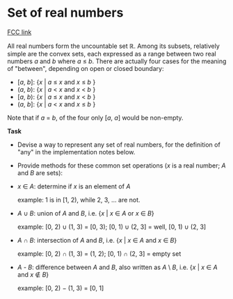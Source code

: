 # Set of real numbers

[FCC link](https://www.freecodecamp.org/learn/coding-interview-prep/rosetta-code/set-of-real-numbers)

All real numbers form the uncountable set ℝ. Among its subsets, relatively
simple are the convex sets, each expressed as a range between two real numbers
_a_ and _b_ where _a_ ≤ _b_. There are actually four cases for the meaning of
"between", depending on open or closed boundary:

- \[_a_, _b_\]: {_x_ | _a_ ≤ _x_ and _x_ ≤ _b_ }
- (_a_, _b_): {_x_ | _a_ < _x_ and _x_ < _b_ }
- \[_a_, _b_): {_x_ | _a_ ≤ _x_ and _x_ < _b_ }
- (_a_, _b_\]: {_x_ | _a_ < _x_ and _x_ ≤ _b_ }

Note that if _a_ = _b_, of the four only \[_a_, _a_\] would be non-empty.

**Task**

- Devise a way to represent any set of real numbers, for the definition of "any"
  in the implementation notes below.
- Provide methods for these common set operations (_x_ is a real number; _A_ and
  _B_ are sets):

- _x_ ∈ _A_: determine if _x_ is an element of _A_

  example: 1 is in \[1, 2), while 2, 3, ... are not.

- _A_ ∪ _B_: union of _A_ and _B_, i.e. {_x_ | _x_ ∈ _A_ or _x_ ∈ _B_}

  example: \[0, 2) ∪ (1, 3) = \[0, 3); \[0, 1) ∪ (2, 3\] = well, \[0, 1) ∪ (2,
  3\]

- _A_ ∩ _B_: intersection of _A_ and _B_, i.e. {_x_ | _x_ ∈ _A_ and _x_ ∈ _B_}

  example: \[0, 2) ∩ (1, 3) = (1, 2); \[0, 1) ∩ (2, 3\] = empty set

- _A_ - _B_: difference between _A_ and _B_, also written as _A_ \\ _B_, i.e.
  {_x_ | _x_ ∈ _A_ and _x_ ∉ _B_}

  example: \[0, 2) − (1, 3) = \[0, 1\]
